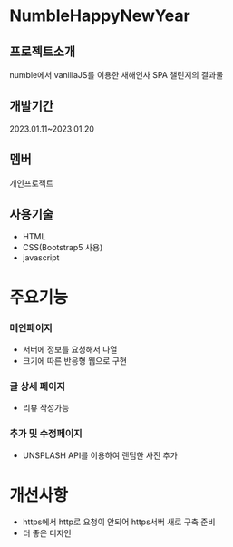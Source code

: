 # NumbleHappyNewYear
>
## 프로젝트소개
>
numble에서 vanillaJS를 이용한 새해인사 SPA 챌린지의 결과물
## 개발기간
>
2023.01.11~2023.01.20
## 멤버
>
개인프로젝트
## 사용기술
>
- HTML
- CSS(Bootstrap5 사용)
- javascript

# 주요기능
>
### 메인페이지
- 서버에 정보를 요청해서 나열
- 크기에 따른 반응형 웹으로 구현

### 글 상세 페이지
- 리뷰 작성가능

### 추가 및 수정페이지
- UNSPLASH API를 이용하여 랜덤한 사진 추가

# 개선사항
- https에서 http로 요청이 안되어 https서버 새로 구축 준비
- 더 좋은 디자인 

